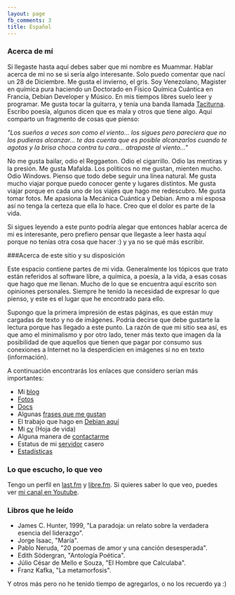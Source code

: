 ```yaml
---
layout: page
fb_comments: 3
title: Español
---
```

### Acerca de mí

Si llegaste hasta aquí debes saber que mi nombre es Muammar. Hablar acerca de
mi no se si sería algo interesante. Solo puedo comentar que nací un 28 de
Diciembre. Me gusta el invierno, el gris. Soy Venezolano, Magister en química
pura haciendo un Doctorado en Físico Química Cuántica en Francia, Debian Developer
y Músico. En mis tiempos libres suelo leer y programar. Me gusta tocar la
guitarra, y tenía una banda llamada [Taciturna](http://myspace.com/taciturnaband).
Escribo poesía, algunos dicen que es mala y otros que tiene algo. Aquí comparto
un fragmento de cosas que pienso:

_"Los sueños a veces son como el viento... los sigues pero pareciera que no los
pudieras alcanzar... te das cuenta que es posible alcanzarlos cuando te agotas
y la brisa choca contra tu cara... atrapaste al viento..."_

No me gusta bailar, odio el Reggaeton. Odio el cigarrillo. Odio las mentiras
y la presión. Me gusta Mafalda. Los políticos no me gustan, mienten mucho. Odio
Windows. Pienso que todo debe seguir una línea natural. Me gusta mucho viajar
porque puedo conocer gente y lugares distintos. Me gusta viajar porque en cada
uno de los viajes que hago me redescubro. Me gusta tomar fotos. Me apasiona la
Mecánica Cuántica y Debian. Amo a mi esposa así no tenga la certeza que ella lo
hace. Creo que el dolor es parte de la vida.

Si sigues leyendo a este punto podría alegar que entonces hablar acerca de mi
es interesante, pero prefiero pensar que llegaste a leer hasta aquí porque no
tenías otra cosa que hacer :) y ya no se qué más escribir.

###Acerca de este sitio y su disposición

Este espacio contiene partes de mi vida. Generalmente los tópicos que trato
están referidos al software libre, a química, a poesía, a la vida, a esas cosas
que hago que me llenan. Mucho de lo que se encuentra aquí escrito son opiniones
personales. Siempre he tenido la necesidad de expresar lo que pienso, y este es
el lugar que he encontrado para ello.

Supongo que la primera impresión de estas páginas, es que están muy cargadas de
texto y no de imágenes. Podría decirse que debe gustarte la lectura porque has
llegado a este punto. La razón de que mi sitio sea así, es que amo el
minimalismo y por otro lado, tener más texto que imagen da la posibilidad de
que aquellos que tienen que pagar por consumo sus conexiones a Internet no la
desperdicien en imágenes si no en texto (información).

A continuación encontrarás los enlaces que considero serían más importantes:

<ul>
    <li>Mi <a href="../blog">blog</a> </li>
    <li><a href="../fotos">Fotos</a> </li>
    <li><a href="../files">Docs</a> </li>
    <li>Algunas <a href="./frases">frases que me gustan</a> </li>
    <li>El trabajo que hago en <a href="http://qa.debian.org/developer.php?login=muammar">Debian aquí</a></li>
    <li>Mi <a href="../files/cv/">cv</a> (Hoja de vida) </li>
    <li>Alguna manera de <a href="../contact">contactarme</a></li>
    <li>Estatus de mi <a href="../servidor">servidor</a> casero </li>
    <li><a href="http://muammar.me/awstats/awstats.pl">Estadísticas</a></li>
</ul>

### Lo que escucho, lo que veo

Tengo un perfil en [last.fm](http://www.last.fm/user/muammark)
y [libre.fm](http://libre.fm/user-profile.php?user=muammar). Si quieres saber
lo que veo, puedes ver [mi canal en Youtube](http://youtube.com/muammarelkhatib).

### Libros que he leído

- James C. Hunter, 1999, "La paradoja: un relato sobre la verdadera esencia del liderazgo".
- Jorge Isaac, "María".
- Pablo Neruda, "20 poemas de amor y una canción desesperada".
- Edith Södergran, "Antología Poética".
- Júlio César de Mello e Souza, "El Hombre que Calculaba".
- Franz Kafka, "La metamorfosis".

 Y otros más pero no he tenido tiempo de agregarlos, o no los recuerdo ya :)
